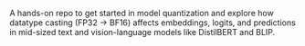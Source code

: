 A hands-on repo to get started in model quantization and explore how datatype casting (FP32 → BF16) affects embeddings, logits, and predictions in mid-sized text and vision-language models like DistilBERT and BLIP.
